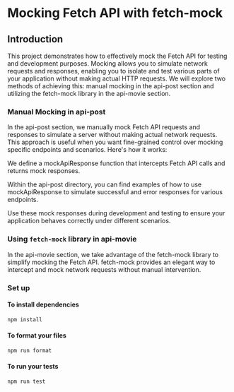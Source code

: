 # Mocking Fetch API with fetch-mock

## Introduction

This project demonstrates how to effectively mock the Fetch API for testing and development purposes. Mocking allows you to simulate network requests and responses, enabling you to isolate and test various parts of your application without making actual HTTP requests. We will explore two methods of achieving this: manual mocking in the api-post section and utilizing the fetch-mock library in the api-movie section.

### Manual Mocking in api-post

In the api-post section, we manually mock Fetch API requests and responses to simulate a server without making actual network requests. This approach is useful when you want fine-grained control over mocking specific endpoints and scenarios. Here's how it works:

We define a mockApiResponse function that intercepts Fetch API calls and returns mock responses.

Within the api-post directory, you can find examples of how to use mockApiResponse to simulate successful and error responses for various endpoints.

Use these mock responses during development and testing to ensure your application behaves correctly under different scenarios.

### Using `fetch-mock` library in api-movie

In the api-movie section, we take advantage of the fetch-mock library to simplify mocking the Fetch API. fetch-mock provides an elegant way to intercept and mock network requests without manual intervention. 

### Set up

#### To install dependencies

```bash
npm install
```

#### To format your files

```bash
npm run format
```

#### To run your tests

```bash
npm run test
```
